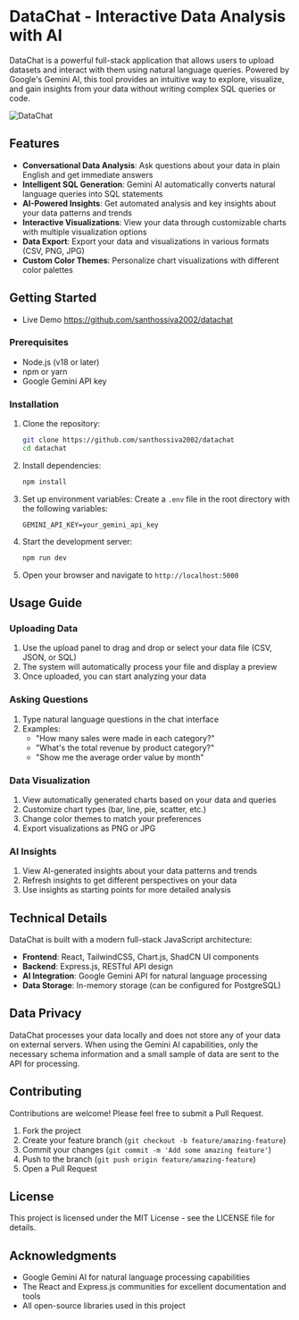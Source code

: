 # DataChat - Interactive Data Analysis with AI

DataChat is a powerful full-stack application that allows users to upload datasets and interact with them using natural language queries. Powered by Google's Gemini AI, this tool provides an intuitive way to explore, visualize, and gain insights from your data without writing complex SQL queries or code.

![DataChat](./assets/app-screenshot.png)

## Features

- **Conversational Data Analysis**: Ask questions about your data in plain English and get immediate answers
- **Intelligent SQL Generation**: Gemini AI automatically converts natural language queries into SQL statements
- **AI-Powered Insights**: Get automated analysis and key insights about your data patterns and trends
- **Interactive Visualizations**: View your data through customizable charts with multiple visualization options
- **Data Export**: Export your data and visualizations in various formats (CSV, PNG, JPG)
- **Custom Color Themes**: Personalize chart visualizations with different color palettes

## Getting Started
   - Live Demo https://github.com/santhossiva2002/datachat
### Prerequisites

- Node.js (v18 or later)
- npm or yarn
- Google Gemini API key

### Installation

1. Clone the repository:
   ```bash
   git clone https://github.com/santhossiva2002/datachat
   cd datachat
   ```

2. Install dependencies:
   ```bash
   npm install
   ```

3. Set up environment variables:
   Create a `.env` file in the root directory with the following variables:
   ```
   GEMINI_API_KEY=your_gemini_api_key
   ```

4. Start the development server:
   ```bash
   npm run dev
   ```

5. Open your browser and navigate to `http://localhost:5000`

## Usage Guide

### Uploading Data

1. Use the upload panel to drag and drop or select your data file (CSV, JSON, or SQL)
2. The system will automatically process your file and display a preview
3. Once uploaded, you can start analyzing your data

### Asking Questions

1. Type natural language questions in the chat interface
2. Examples:
   - "How many sales were made in each category?"
   - "What's the total revenue by product category?"
   - "Show me the average order value by month"

### Data Visualization

1. View automatically generated charts based on your data and queries
2. Customize chart types (bar, line, pie, scatter, etc.)
3. Change color themes to match your preferences
4. Export visualizations as PNG or JPG

### AI Insights

1. View AI-generated insights about your data patterns and trends
2. Refresh insights to get different perspectives on your data
3. Use insights as starting points for more detailed analysis

## Technical Details

DataChat is built with a modern full-stack JavaScript architecture:

- **Frontend**: React, TailwindCSS, Chart.js, ShadCN UI components
- **Backend**: Express.js, RESTful API design
- **AI Integration**: Google Gemini API for natural language processing
- **Data Storage**: In-memory storage (can be configured for PostgreSQL)

## Data Privacy

DataChat processes your data locally and does not store any of your data on external servers. When using the Gemini AI capabilities, only the necessary schema information and a small sample of data are sent to the API for processing.

## Contributing

Contributions are welcome! Please feel free to submit a Pull Request.

1. Fork the project
2. Create your feature branch (`git checkout -b feature/amazing-feature`)
3. Commit your changes (`git commit -m 'Add some amazing feature'`)
4. Push to the branch (`git push origin feature/amazing-feature`)
5. Open a Pull Request

## License

This project is licensed under the MIT License - see the LICENSE file for details.

## Acknowledgments

- Google Gemini AI for natural language processing capabilities
- The React and Express.js communities for excellent documentation and tools
- All open-source libraries used in this project
